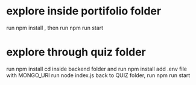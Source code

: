 # explore inside portifolio folder
  run npm install , then run npm run start
# explore through quiz folder
  run npm install
  cd inside backend folder and run npm install
  add .env file with MONGO_URI
  run node index.js
  back to QUIZ folder, run npm run start

